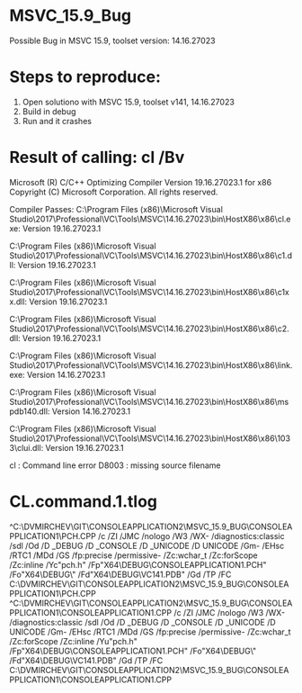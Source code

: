 # MSVC_15.9_Bug
Possible Bug in MSVC 15.9, toolset version: 14.16.27023

# Steps to reproduce:

1. Open solutiono with MSVC 15.9, toolset v141, 14.16.27023
2. Build in debug
3. Run and it crashes

# Result of calling: cl /Bv
Microsoft (R) C/C++ Optimizing Compiler Version 19.16.27023.1 for x86
Copyright (C) Microsoft Corporation.  All rights reserved.

Compiler Passes:
 C:\Program Files (x86)\Microsoft Visual Studio\2017\Professional\VC\Tools\MSVC\14.16.27023\bin\HostX86\x86\cl.exe:        Version 19.16.27023.1
 
 C:\Program Files (x86)\Microsoft Visual Studio\2017\Professional\VC\Tools\MSVC\14.16.27023\bin\HostX86\x86\c1.dll:        Version 19.16.27023.1
 
 C:\Program Files (x86)\Microsoft Visual Studio\2017\Professional\VC\Tools\MSVC\14.16.27023\bin\HostX86\x86\c1xx.dll:      Version 19.16.27023.1
 
 C:\Program Files (x86)\Microsoft Visual Studio\2017\Professional\VC\Tools\MSVC\14.16.27023\bin\HostX86\x86\c2.dll:        Version 19.16.27023.1
 
 C:\Program Files (x86)\Microsoft Visual Studio\2017\Professional\VC\Tools\MSVC\14.16.27023\bin\HostX86\x86\link.exe:      Version 14.16.27023.1
 
 C:\Program Files (x86)\Microsoft Visual Studio\2017\Professional\VC\Tools\MSVC\14.16.27023\bin\HostX86\x86\mspdb140.dll:  Version 14.16.27023.1
 
 C:\Program Files (x86)\Microsoft Visual Studio\2017\Professional\VC\Tools\MSVC\14.16.27023\bin\HostX86\x86\1033\clui.dll: Version 19.16.27023.1

cl : Command line error D8003 : missing source filename

# CL.command.1.tlog

^C:\DVMIRCHEV\GIT\CONSOLEAPPLICATION2\MSVC_15.9_BUG\CONSOLEAPPLICATION1\PCH.CPP
/c /ZI /JMC /nologo /W3 /WX- /diagnostics:classic /sdl /Od /D _DEBUG /D _CONSOLE /D _UNICODE /D UNICODE /Gm- /EHsc /RTC1 /MDd /GS /fp:precise /permissive- /Zc:wchar_t /Zc:forScope /Zc:inline /Yc"pch.h" /Fp"X64\DEBUG\CONSOLEAPPLICATION1.PCH" /Fo"X64\DEBUG\\" /Fd"X64\DEBUG\VC141.PDB" /Gd /TP /FC C:\DVMIRCHEV\GIT\CONSOLEAPPLICATION2\MSVC_15.9_BUG\CONSOLEAPPLICATION1\PCH.CPP
^C:\DVMIRCHEV\GIT\CONSOLEAPPLICATION2\MSVC_15.9_BUG\CONSOLEAPPLICATION1\CONSOLEAPPLICATION1.CPP
/c /ZI /JMC /nologo /W3 /WX- /diagnostics:classic /sdl /Od /D _DEBUG /D _CONSOLE /D _UNICODE /D UNICODE /Gm- /EHsc /RTC1 /MDd /GS /fp:precise /permissive- /Zc:wchar_t /Zc:forScope /Zc:inline /Yu"pch.h" /Fp"X64\DEBUG\CONSOLEAPPLICATION1.PCH" /Fo"X64\DEBUG\\" /Fd"X64\DEBUG\VC141.PDB" /Gd /TP /FC C:\DVMIRCHEV\GIT\CONSOLEAPPLICATION2\MSVC_15.9_BUG\CONSOLEAPPLICATION1\CONSOLEAPPLICATION1.CPP
